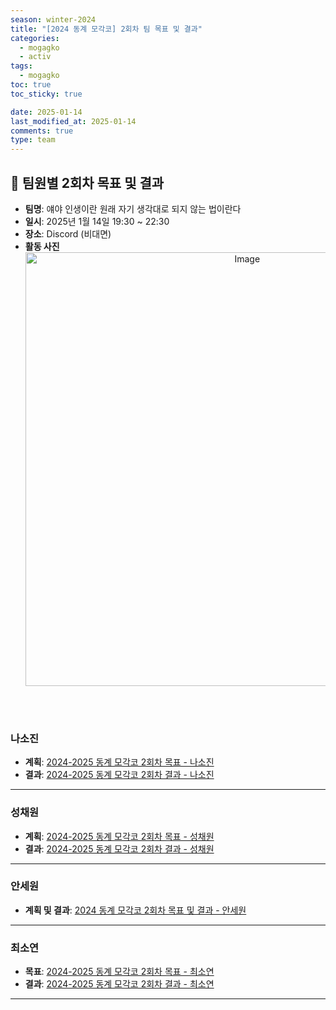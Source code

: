 ```yaml
---
season: winter-2024
title: "[2024 동계 모각코] 2회차 팀 목표 및 결과"
categories:
  - mogagko
  - activ
tags:
  - mogagko
toc: true
toc_sticky: true

date: 2025-01-14
last_modified_at: 2025-01-14
comments: true
type: team
---
```

## 📍 팀원별 2회차 목표 및 결과
- **팀명**: 얘야 인생이란 원래 자기 생각대로 되지 않는 법이란다
- **일시**: 2025년 1월 14일 19:30 ~ 22:30
- **장소**: Discord (비대면)
- **활동 사진**
  <div style="text-align: center;">
    <img width="694" alt="Image" src="https://github.com/user-attachments/assets/d2241129-cec2-4c95-b457-12851c579338" />
  </div>

<br><br>

### **나소진**
- **계획**: [2024-2025 동계 모각코 2회차 목표 - 나소진](https://me0w2en.tistory.com/entry/2024-%EB%8F%99%EA%B3%84-%EB%AA%A8%EA%B0%81%EC%BD%94-2024-01-14%ED%99%94)
- **결과**: [2024-2025 동계 모각코 2회차 결과 - 나소진](https://me0w2en.tistory.com/entry/2024-%EB%8F%99%EA%B3%84-%EB%AA%A8%EA%B0%81%EC%BD%94-2024-01-14%ED%99%94-%EA%B2%B0%EA%B3%BC)

---

### **성채원**
- **계획**: [2024-2025 동계 모각코 2회차 목표 - 성채원](https://velog.io/@julia2003a/2%EC%A3%BC%EC%B0%A8)
- **결과**: [2024-2025 동계 모각코 2회차 결과 - 성채원](https://velog.io/@julia2003a/2%EC%A3%BC%EC%B0%A8-h12ijr9u)

---

### **안세원**
- **계획 및 결과**: [2024 동계 모각코 2회차 목표 및 결과 - 안세원](https://code-semicolon.tistory.com/50)

---

### **최소연**
- **목표**: [2024-2025 동계 모각코 2회차 목표 - 최소연](https://clr4takeoff.github.io/mogagko/activ/2425-%EB%8F%99%EA%B3%84-%EB%AA%A8%EA%B0%81%EC%BD%94-2%ED%9A%8C%EC%B0%A8-%EB%AA%A9%ED%91%9C/)
- **결과**: [2024-2025 동계 모각코 2회차 결과 - 최소연](https://clr4takeoff.github.io/mogagko/activ/2425-%EB%8F%99%EA%B3%84-%EB%AA%A8%EA%B0%81%EC%BD%94-2%ED%9A%8C%EC%B0%A8-%EA%B2%B0%EA%B3%BC/)

---
<br><br>
